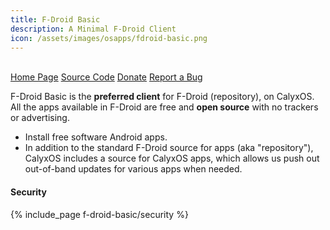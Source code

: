 ```yaml
---
title: F-Droid Basic
description: A Minimal F-Droid Client
icon: /assets/images/osapps/fdroid-basic.png
---
```


<br>
<div class="button-bar" markdown="0">
<a class="btn" href="https://f-droid.org/">Home Page</a>
<a class="btn" href="https://gitlab.com/fdroid/fdroidclient">Source Code</a>
<a class="btn" href="https://f-droid.org/en/donate/">Donate</a>
<a class="btn" href="https://f-droid.org/en/issues/">Report a Bug</a>
</div>

F-Droid Basic is the **preferred client** for F-Droid (repository), on CalyxOS. All the apps available in F-Droid are free and **open source** with no trackers or advertising.

* Install free software Android apps.
* In addition to the standard F-Droid source for apps (aka "repository"), CalyxOS includes a source for CalyxOS apps, which allows us push out out-of-band updates for various apps when needed.

#### Security

{% include_page f-droid-basic/security %}
